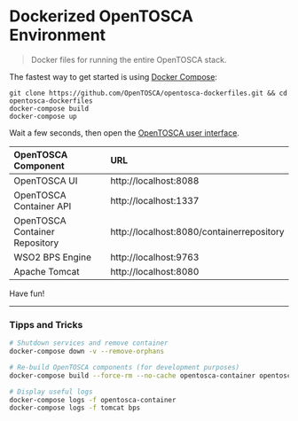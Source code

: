 # Dockerized OpenTOSCA Environment

> Docker files for running the entire OpenTOSCA stack.

The fastest way to get started is using [Docker Compose](https://docs.docker.com/compose/):

    git clone https://github.com/OpenTOSCA/opentosca-dockerfiles.git && cd opentosca-dockerfiles
    docker-compose build
    docker-compose up

Wait a few seconds, then open the [OpenTOSCA user interface](http://localhost:8080/opentosca).

| OpenTOSCA Component | URL |
|:------------------- |:--- |
| OpenTOSCA UI | http://localhost:8088 |
| OpenTOSCA Container API | http://localhost:1337 |
| OpenTOSCA Container Repository | http://localhost:8080/containerrepository |
| WSO2 BPS Engine | http://localhost:9763 |
| Apache Tomcat | http://localhost:8080 |

Have fun!

---

### Tipps and Tricks

```bash
# Shutdown services and remove container
docker-compose down -v --remove-orphans

# Re-build OpenTOSCA components (for development purposes)
docker-compose build --force-rm --no-cache opentosca-container opentosca-ui containerrepository winery

# Display useful logs
docker-compose logs -f opentosca-container
docker-compose logs -f tomcat bps
```
